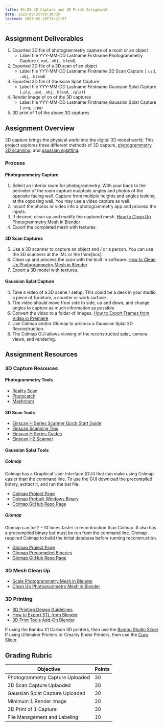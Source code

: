 ```yaml
---
title: 05.05 3D Capture and 3D Print Assignment
date: 2025-09-26T09:30:00
lastmod: 2025-09-26T13:47:07
---
```


## Assignment Deliverables

1. Exported 3D file of photogrammetry capture of a room or an object
   - Label file YYY-MM-DD Lastname Firstname Photogrammetry Capture (`.usd`, `.obj`, `.blend`)
2. Exported 3D file of a 3D scan of an object
   - Label file YYY-MM-DD Lastname Firstname 3D Scan Capture (`.usd`, `.obj`, `.blend`)
3. Exported 3D file of Gaussian Splat Capture
   - Label file YYY-MM-DD Lastname Firstname Gaussian Splat Capture (`.ply`, `.usd`, `.obj`, `.blend`, `.splat`)
4. Render image of on of the 3D captures
   - Label file YYY-MM-DD Lastname Firstname Gaussian Splat Capture (`.png`, `.jpg`)
5. 3D print of 1 of the above 3D captures

## Assignment Overview

3D capture brings the physical world into the digital 3D model world. This project explores three different methods of 3D capture, [photogrammetry](./05-02-photogrammetry.md), [3D scanning](./05-01-3d-scanning.md), and [gaussian splatting](./05-03-gaussian-splatting.md).

### Process

#### Photogrammetry Capture

1. Select an interior room for photogrammetry. With your back to the perimiter of the room capture mulptiple angles and photos of the opposite facing wall. Capture from multiple heights and angles looking at the opposing wall. You may use a video capture as well.
2. Import the photos or video into a photogrammetry app and process the inputs.
3. If desired, clean up and modify the captured mesh. [How to Clean Up Photogrammetry Mesh in Blender](https://youtu.be/asyItetJkbU)
4. Export the completed mesh with textures.

#### 3D Scan Captures

5. Use a 3D scanner to capture an object and / or a person. You can use the 3D scanners at the IML or the think\[box\].
6. Clean up and process the scan with the built in software. [How to Clean Up Photogrammetry Mesh in Blender](https://youtu.be/asyItetJkbU)
7. Export a 3D model with textures.

#### Gaussian Splat Capture

4. Take a video of a 3D scene / setup. This could be a desk in your studio, a piece of furniture, a counter or work surface.
5. The video should move from side to side, up and down, and change angles to capture as much information as possible.
6. Convert the video to a folder of images. [How to Export Frames from Video in Premiere](https://youtu.be/JCawZdzQgFA)
7. Use Colmap and/or Glomap to process a Gaussian Splat 3D Reconstruction.
8. The Colmap GUI allows viewing of the reconstructed splat, camera views, and rendering.

## Assignment Resources

### 3D Capture Resouces

#### Photogrammetry Tools

- [Reality Scan](https://www.realityscan.com/en-US)
- [Photocatch](https://youtu.be/yMqH0GskhgY)
- [Meshroom](https://alicevision.org/)

#### 3D Scan Tools

- [Einscan H Series Scanner Quick Start Guide](https://support.einscan.com/en/support/solutions/articles/60000955990-einscan-h2-quick-start-guide)
- [Einscan Scanning Tips](https://support.einscan.com/en/support/solutions/60000334498)
- [Einscan H Series Guides](https://support.einscan.com/en/support/solutions/60000323052)
- [Einscan H2 Scanner](https://www.einscan.com/handheld-3d-scanner/einscan-h/)

#### Gaussian Splat Tools

##### Colmap

Colmap has a Graphical User Interface (GUI) that can make using Colmap easier than the command line. To use the GUI download the precompiled binary, extract it, and run the bat file.

- [Colmap Project Page](https://colmap.github.io/)
- [Colmap Prebuilt Windows Binary](https://github.com/colmap/colmap/releases/tag/3.12.6)
- [Colmap GitHub Repo Page](https://github.com/colmap/colmap)

##### Glomap

Glomap can be 2 - 10 times faster in recontruction than Colmap. It also has a precompiled binary but must be run from the command line. Glomap required Colmap to build the initial database before running reconstruction.

- [Glomap Project Page](https://lpanaf.github.io/eccv24_glomap/)
- [Glomap Precompiled Binaries](https://github.com/colmap/glomap/releases)
- [Glomap GitHub Repo Page](https://github.com/colmap/glomap)

### 3D Mesh Clean Up

- [Scale Photogrammetry Mesh in Blender](https://youtu.be/MUb7I4lBSZs)
- [Clean Up Photogrammetry Mesh in Blender](https://youtu.be/asyItetJkbU)

### 3D Printing

- [3D Printing Design Guidelines](../../../../digital-fabrication/3d-printing/3d-print-design-guidelines.md)
- [How to Export STL from Blender](../../../../digital-fabrication/3d-printing/export-stl-blender.md)
- [3D Print Tools Add-On Blender](https://youtu.be/_E-b6CENHms)

If using the Bambu X1 Carbon 3D printers, then use the [Bambu Studio Slicer](../01-introduction/01-04-bambu-studio-installation.md). If using Ultimaker Printers or Creality Ender Printers, then use the [Cura Slicer](../../../../digital-fabrication/3d-printing/cura-slicing-basics.md).

## Grading Rubric

<div class="responsive-table-markdown">

| Objective                       | Points |
| ------------------------------- | ------ |
| Photogrammetry Capture Uploaded | 30     |
| 3D Scan Capture Uplaoded        | 30     |
| Gaussian Splat Capture Uploaded | 30     |
| Minimum 1 Render Image          | 20     |
| 3D Print of 1 Capture           | 30     |
| File Management and Labeling    | 10     |

</div>
